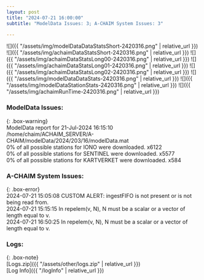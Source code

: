```yaml
---
layout: post
title: "2024-07-21 16:00:00"
subtitle: "ModelData Issues: 3; A-CHAIM System Issues: 3"

---
```


![]({{ "/assets/img/modelDataDataStatsShort-2420316.png" | relative_url }})
![]({{ "/assets/img/achaimDataStatsShort-2420316.png" | relative_url }})
![]({{ "/assets/img/achaimDataStatsLong00-2420316.png" | relative_url }})
![]({{ "/assets/img/achaimDataStatsLong01-2420316.png" | relative_url }})
![]({{ "/assets/img/achaimDataStatsLong02-2420316.png" | relative_url }})
![]({{ "/assets/img/modelDataDataStats-2420316.png" | relative_url }})
![]({{ "/assets/img/modelDataStationStats-2420316.png" | relative_url }})
![]({{ "/assets/img/achaimRunTime-2420316.png" | relative_url }})


### ModelData Issues:  
  
{: .box-warning}  
 ModelData report for 21-Jul-2024 16:15:10   
 /home/chaim/ACHAIM_SERVER/A-CHAIM/modelData/2024/203/16/modelData.mat   
 0% of all possible stations for IONO were downloaded. x6122   
 0% of all possible stations for SENTINEL were downloaded. x5577   
 0% of all possible stations for KARTVERKET were downloaded. x584   
  
### A-CHAIM System Issues:  
  
{: .box-error}  
2024-07-21 15:05:08 CUSTOM ALERT: ingestFIFO is not present or is not being read from.  
2024-07-21 15:15:15 In repelem(v, N), N must be a scalar or a vector of length equal to v.  
2024-07-21 16:50:25 In repelem(v, N), N must be a scalar or a vector of length equal to v.  

### Logs:  
  
{: .box-note}  
[Logs.zip]({{ "/assets/other/logs.zip" | relative_url }})  
[Log Info]({{ "/logInfo" | relative_url }})  
